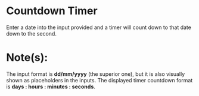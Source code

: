 # Countdown Timer
Enter a date into the input provided and a timer will count down to that date down to the second.

# Note(s):
The input format is **dd/mm/yyyy** (the superior one), but it is also visually shown as placeholders in the inputs.
The displayed timer countdown format is **days : hours : minutes : seconds**.
